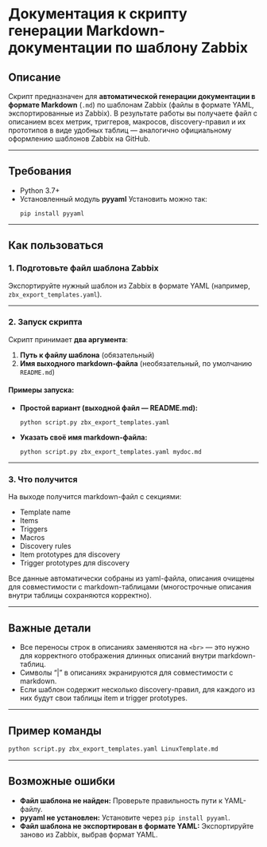 
# Документация к скрипту генерации Markdown-документации по шаблону Zabbix

## Описание

Скрипт предназначен для **автоматической генерации документации в формате Markdown** (`.md`) по шаблонам Zabbix (файлы в формате YAML, экспортированные из Zabbix).
В результате работы вы получаете файл с описанием всех метрик, триггеров, макросов, discovery-правил и их прототипов в виде удобных таблиц — аналогично официальному оформлению шаблонов Zabbix на GitHub.

---

## Требования

- Python 3.7+
- Установленный модуль **pyyaml**
  Установить можно так:
  ```
  pip install pyyaml
  ```

---

## Как пользоваться

### 1. Подготовьте файл шаблона Zabbix

Экспортируйте нужный шаблон из Zabbix в формате YAML (например, `zbx_export_templates.yaml`).

---

### 2. Запуск скрипта

Скрипт принимает **два аргумента**:

1. **Путь к файлу шаблона** (обязательный)
2. **Имя выходного markdown-файла** (необязательный, по умолчанию `README.md`)

#### Примеры запуска:

- **Простой вариант (выходной файл — README.md):**
  ```
  python script.py zbx_export_templates.yaml
  ```

- **Указать своё имя markdown-файла:**
  ```
  python script.py zbx_export_templates.yaml mydoc.md
  ```

---

### 3. Что получится

На выходе получится markdown-файл с секциями:
- Template name
- Items
- Triggers
- Macros
- Discovery rules
- Item prototypes для discovery
- Trigger prototypes для discovery

Все данные автоматически собраны из yaml-файла, описания очищены для совместимости с markdown-таблицами (многострочные описания внутри таблицы сохраняются корректно).

---

## Важные детали

- Все переносы строк в описаниях заменяются на `<br>` — это нужно для корректного отображения длинных описаний внутри markdown-таблиц.
- Символы “|” в описаниях экранируются для совместимости с markdown.
- Если шаблон содержит несколько discovery-правил, для каждого из них будут свои таблицы item и trigger prototypes.

---

## Пример команды

```bash
python script.py zbx_export_templates.yaml LinuxTemplate.md
```

---

## Возможные ошибки

- **Файл шаблона не найден:**
  Проверьте правильность пути к YAML-файлу.
- **pyyaml не установлен:**
  Установите через `pip install pyyaml`.
- **Файл шаблона не экспортирован в формате YAML:**
  Экспортируйте заново из Zabbix, выбрав формат YAML.

